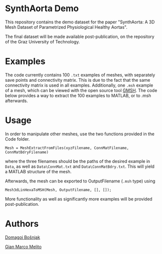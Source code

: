 # SynthAorta Demo
This repository contains the demo dataset for the paper "SynthAorta: A 3D Mesh Dataset of Parametrized Physiological Healthy Aortas".

The final dataset will be made available post-publication, on the repository of the Graz University of Technology.

# Examples
The code currently contains 100 `.txt` examples of meshes, with separately save points and connectivity matrix. This is due to the fact that the same connectivity matrix is used in all examples. Additionally, one `.msh` example of a mesh, which can be viewed with the open source tool [GMSH](https://gmsh.info/). The code below provides a way to extract the 100 examples to MATLAB, or to .msh afterwards.

# Usage
In order to manipulate other meshes, use the two functions provided in the Code folder.

```
Mesh = MeshExtractFromFiles(xyzFilename, ConnMatFilename, ConnMatBdryFilename)
```
where the three filenames should be the paths of the desired example in `Data`, as well as `Data\ConnMat.txt` and `Data\ConnMatBdry.txt`. This will yield a MATLAB structure of the mesh.

Afterwards, the mesh can be exported to OutputFilename (`.msh` type) using
```
Mesh3dLinHexaToMSH(Mesh, OutputFilename, [], []);
```
More functionality as well as significantly more examples will be provided post-publication.

# Authors
[Domagoj Bošnjak](https://scholar.google.com/citations?user=cTvCvggAAAAJ&hl=en)

[Gian Marco Melito](https://scholar.google.at/citations?user=M_ktJ8QAAAAJ&hl=it)
